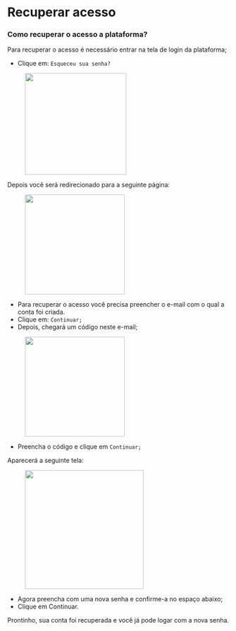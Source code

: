 # Recuperar acesso

### Como recuperar o acesso a plataforma?

Para recuperar o acesso é necessário entrar na tela de login da plataforma;

* Clique em: `Esqueceu sua senha?`

<figure><img src="../../../.gitbook/assets/Captura de Tela 2023-04-24 às 20.42.41 (1).png" alt="" width="230"><figcaption></figcaption></figure>

Depois você será redirecionado para a seguinte página:

<figure><img src="../../../.gitbook/assets/Captura de Tela 2023-04-24 às 20.44.18.png" alt="" width="226"><figcaption></figcaption></figure>

* Para recuperar o acesso você precisa preencher o e-mail com o qual a conta foi criada.
* Clique em: `Continuar;`
* Depois, chegará um código neste e-mail;

<figure><img src="../../../.gitbook/assets/Captura de Tela 2023-04-24 às 20.44.27.png" alt="" width="226"><figcaption></figcaption></figure>

* Preencha o código e clique em `Continuar;`

Aparecerá a seguinte tela:

<figure><img src="../../../.gitbook/assets/Captura de Tela 2023-04-27 às 15.14.22.png" alt="" width="269"><figcaption></figcaption></figure>

* Agora preencha com uma nova senha e confirme-a no espaço abaixo;
* Clique em Continuar.

Prontinho, sua conta foi recuperada e você já pode logar com a nova senha.
